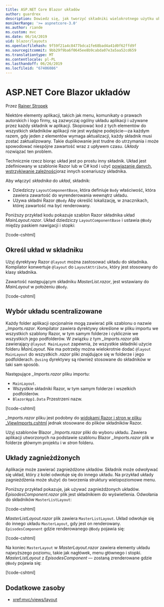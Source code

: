 ```yaml
---
title: ASP.NET Core Blazor układów
author: guardrex
description: Dowiedz się, jak tworzyć składniki wielokrotnego użytku układu dla Blazor aplikacji.
monikerRange: '>= aspnetcore-3.0'
ms.author: riande
ms.custom: mvc
ms.date: 06/14/2019
uid: blazor/layouts
ms.openlocfilehash: 9f59f21a4c8477bdca1fe68bad4a41d0f62ffd9f
ms.sourcegitcommit: 9bb29f9ba6f0645ee8b9cabda07e3a5aa52cd659
ms.translationtype: MT
ms.contentlocale: pl-PL
ms.lasthandoff: 06/26/2019
ms.locfileid: "67406086"
---
```

# <a name="aspnet-core-blazor-layouts"></a>ASP.NET Core Blazor układów

Przez [Rainer Stropek](https://www.timecockpit.com)

Niektóre elementy aplikacji, takich jak menu, komunikaty o prawach autorskich i logo firmy, są zazwyczaj ogólny układu aplikacji i używane przez każdy składnik w aplikacji. Skopiować kod z tych elementów do wszystkich składników aplikacji nie jest wydajne podejście&mdash;za każdym razem, gdy jeden z elementów wymaga aktualizacji, każdy składnik musi zostać zaktualizowany. Takie duplikowanie jest trudne do utrzymania i może spowodować niespójne zawartość wraz z upływem czasu. *Układy* rozwiązać ten problem.

Technicznie rzecz biorąc układ jest po prostu inny składnik. Układ jest zdefiniowany w szablonie Razor lub w C# kod i użyć [powiązanie danych](xref:blazor/components#data-binding), [wstrzykiwanie zależności](xref:blazor/dependency-injection)oraz innych scenariuszy składnika.

Aby włączyć *składnika* do *układ*, składnik:

* Dziedziczy `LayoutComponentBase`, która definiuje `Body` właściwość, która zawiera zawartość do wyrenderowania wewnątrz układu.
* Używa składni Razor `@Body` Aby określić lokalizację, w znacznikach, której zawartość ma być renderowany.

Poniższy przykład kodu pokazuje szablon Razor składnika układ *MainLayout.razor*. Układ dziedziczy `LayoutComponentBase` i ustawia `@Body` między paskiem nawigacji i stopki:

[!code-cshtml[](layouts/sample_snapshot/3.x/MainLayout.razor?highlight=1,13)]

## <a name="specify-a-layout-in-a-component"></a>Określ układ w składniku

Użyj dyrektywy Razor `@layout` można zastosować układu do składnika. Kompilator konwertuje `@layout` do `LayoutAttribute`, który jest stosowany do klasy składnika.

Zawartość następującym składniku *MasterList.razor*, jest wstawiany do *MainLayout* w położeniu `@Body`.

[!code-cshtml[](layouts/sample_snapshot/3.x/MasterList.razor?highlight=1)]

## <a name="centralized-layout-selection"></a>Wybór układu scentralizowane

Każdy folder aplikacji opcjonalnie mogą zawierać plik szablonu o nazwie *_Imports.razor*. Kompilator zawiera dyrektywy określone w pliku importu we wszystkich szablony Razor, w tym samym folderze i cyklicznie we wszystkich jego podfolderów. W związku z tym *_Imports.razor* plik zawierający `@layout MainLayout` zapewnia, że wszystkie składniki użycie folderu *MainLayout*. Nie ma potrzeby można wielokrotnie dodać `@layout MainLayout` do wszystkich *.razor* pliki znajdujące się w folderze i jego podfolderach. `@using` dyrektywy są również stosowane do składników w taki sam sposób.

Następujące *_Imports.razor* pliku importu:

* `MainLayout`.
* Wszystkie składniki Razor, w tym samym folderze i wszelkich podfolderów.
* `BlazorApp1.Data` Przestrzeni nazw.
 
[!code-cshtml[](layouts/sample_snapshot/3.x/_Imports.razor)]

*_Imports.razor* pliku jest podobny do [widokami Razor i stron w pliku _ViewImports.cshtml](xref:mvc/views/layout#importing-shared-directives) jednak stosowane do plików składników Razor.

Użyj szablonów Blazor *_Imports.razor* pliki do wyboru układu. Zawiera aplikacji utworzonych na podstawie szablonu Blazor *_Imports.razor* plik w folderze głównym projektu i w *stron* folderu.

## <a name="nested-layouts"></a>Układy zagnieżdżonych

Aplikacje może zawierać zagnieżdżone układów. Składnik może odwoływać się układ, który z kolei odwołuje się do innego układu. Na przykład układy zagnieżdżenia może służyć do tworzenia struktury wielopoziomowe menu.

Poniższy przykład pokazuje, jak używać zagnieżdżonych układów. *EpisodesComponent.razor* plik jest składnikiem do wyświetlenia. Odwołania do składników `MasterListLayout`:

[!code-cshtml[](layouts/sample_snapshot/3.x/EpisodesComponent.razor?highlight=1)]

*MasterListLayout.razor* plik zawiera `MasterListLayout`. Układ odwołuje się do innego układu `MasterLayout`, gdy jest on renderowany. `EpisodesComponent` gdzie renderowanego `@Body` pojawia się:

[!code-cshtml[](layouts/sample_snapshot/3.x/MasterListLayout.razor?highlight=1,9)]

Na koniec `MasterLayout` w *MasterLayout.razor* zawiera elementy układu najwyższego poziomu, takie jak nagłówek, menu głównego i stopki. *MasterListLayout* z *EpisodesComponent* — zostaną zrenderowane gdzie `@Body` pojawia się:

[!code-cshtml[](layouts/sample_snapshot/3.x/MasterLayout.razor?highlight=6)]

## <a name="additional-resources"></a>Dodatkowe zasoby

* <xref:mvc/views/layout>

